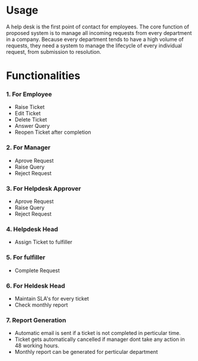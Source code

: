 # Usage
A help desk is the first point of contact for employees. The core function of proposed system is to manage all incoming requests from every department in a company. Because every department tends to have a high volume of requests, they need a system to manage the lifecycle of every individual request, from submission to resolution.

# Functionalities

### 1. For Employee
* Raise Ticket
* Edit Ticket
* Delete Ticket
* Answer Query
* Reopen Ticket after completion
### 2. For Manager
  * Aprove Request
  * Raise Query
  * Reject Request
### 3. For Helpdesk Approver
  * Aprove Request
  * Raise Query
  * Reject Request
### 4. Helpdesk Head
* Assign Ticket to fulfiller
### 5. For fulfiller
* Complete Request
### 6. For Heldesk Head
* Maintain SLA's for every ticket
* Check monthly report
### 7. Report Generation
* Automatic email is sent if a ticket is not completed in perticular time.
* Ticket gets automatically cancelled if manager dont take any action in 48 working hours.
* Monthly report can be generated for perticular department

